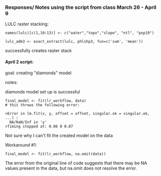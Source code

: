 ### Responses/ Notes using the script from class March 26 - April 9

LULC raster stacking:

```
names(lulc)[c(1,10:13)] <- c("water","topo","slope", "ntl", "pop19")

lulc_adm3 <- exact_extract(lulc, phlshp3, fun=c('sum', 'mean'))
```

successfully creates raster stack

#### April 2 script:

goal: creating "diamonds" model

notes:

diamonds model set up is successful

```
final_model <- fit(lr_workflow, data)  
# this throws the following error:

>Error in lm.fit(x, y, offset = offset, singular.ok = singular.ok, ...) : 
  NA/NaN/Inf in 'y'
>Timing stopped at: 0.06 0 0.07
```

Not sure why I can't fit the created model on the data

Workaround #1:

```
final_model <- fit(lr_workflow, na.omit(data))
```

The error from the original line of code suggests that there may be NA values present in the data, but na.omit does not resolve the error.
